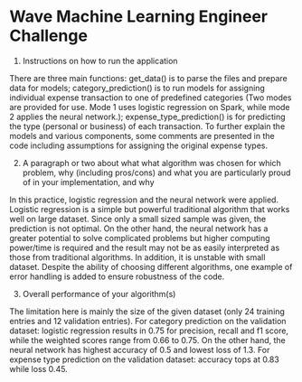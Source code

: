 # Wave Machine Learning Engineer Challenge

1. Instructions on how to run the application

There are three main functions: get_data() is to parse the files and prepare data for models; category_prediction() is to run models for assigning individual expense transaction to one of predefined categories (Two modes are provided for use. Mode 1 uses logistic regression on Spark, while mode 2 applies the neural network.); expense_type_prediction() is for predicting the type (personal or business) of each transaction.
To further explain the models and various components, some comments are presented in the code including assumptions for assigning the original expense types.

2. A paragraph or two about what what algorithm was chosen for which problem, why (including pros/cons) and what you are particularly proud of in your implementation, and why

In this practice, logistic regression and the neural network were applied. Logistic regression is a simple but powerful traditional algorithm that works well on large dataset. Since only a small sized sample was given, the prediction is not optimal. On the other hand, the neural network has a greater potential to solve complicated problems but higher computing power/time is required and the result may not be as easily interpreted as those from traditional algorithms. In addition, it is unstable with small dataset.
Despite the ability of choosing different algorithms, one example of error handling is added to ensure robustness of the code.

3. Overall performance of your algorithm(s)

The limitation here is mainly the size of the given dataset (only 24 training entries and 12 validation entries).
For category prediction on the validation dataset: logistic regression results in 0.75 for precision, recall and f1 score, while the weighted scores range from 0.66 to 0.75. On the other hand, the neural network has highest accuracy of 0.5 and lowest loss of 1.3.
For expense type prediction on the validation dataset: accuracy tops at 0.83 while loss 0.45.
